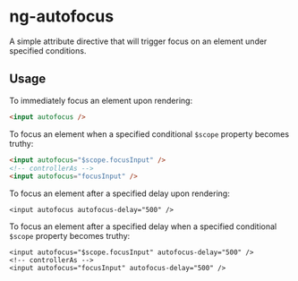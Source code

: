 # ng-autofocus

A simple attribute directive that will trigger focus on an element under specified conditions.

## Usage

To immediately focus an element upon rendering:
```html
<input autofocus />
```
To focus an element when a specified conditional `$scope` property becomes truthy:
```html
<input autofocus="$scope.focusInput" />  
<!-- controllerAs -->  
<input autofocus="focusInput" />
```
To focus an element after a specified delay upon rendering:
```
<input autofocus autofocus-delay="500" />
```
To focus an element after a specified delay when a specified conditional `$scope` property becomes truthy:
```
<input autofocus="$scope.focusInput" autofocus-delay="500" />  
<!-- controllerAs -->  
<input autofocus="focusInput" autofocus-delay="500" />
```

